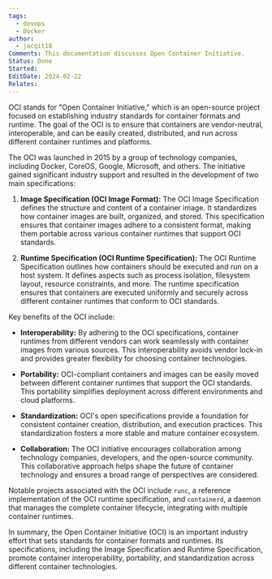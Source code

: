 ```yaml
---
tags:
  - devops
  - Docker
author:
  - jacgit18
Comments: This documentation discusses Open Container Initiative.
Status: Done
Started: 
EditDate: 2024-02-22
Relates:
---
```

OCI stands for "Open Container Initiative," which is an open-source project focused on establishing industry standards for container formats and runtime. The goal of the OCI is to ensure that containers are vendor-neutral, interoperable, and can be easily created, distributed, and run across different container runtimes and platforms.

The OCI was launched in 2015 by a group of technology companies, including Docker, CoreOS, Google, Microsoft, and others. The initiative gained significant industry support and resulted in the development of two main specifications:

1. **Image Specification (OCI Image Format):**
   The OCI Image Specification defines the structure and content of a container image. It standardizes how container images are built, organized, and stored. This specification ensures that container images adhere to a consistent format, making them portable across various container runtimes that support OCI standards.

2. **Runtime Specification (OCI Runtime Specification):**
   The OCI Runtime Specification outlines how containers should be executed and run on a host system. It defines aspects such as process isolation, filesystem layout, resource constraints, and more. The runtime specification ensures that containers are executed uniformly and securely across different container runtimes that conform to OCI standards.

Key benefits of the OCI include:

- **Interoperability:** By adhering to the OCI specifications, container runtimes from different vendors can work seamlessly with container images from various sources. This interoperability avoids vendor lock-in and provides greater flexibility for choosing container technologies.

- **Portability:** OCI-compliant containers and images can be easily moved between different container runtimes that support the OCI standards. This portability simplifies deployment across different environments and cloud platforms.

- **Standardization:** OCI's open specifications provide a foundation for consistent container creation, distribution, and execution practices. This standardization fosters a more stable and mature container ecosystem.

- **Collaboration:** The OCI initiative encourages collaboration among technology companies, developers, and the open-source community. This collaborative approach helps shape the future of container technology and ensures a broad range of perspectives are considered.

Notable projects associated with the OCI include `runc`, a reference implementation of the OCI runtime specification, and `containerd`, a daemon that manages the complete container lifecycle, integrating with multiple container runtimes.

In summary, the Open Container Initiative (OCI) is an important industry effort that sets standards for container formats and runtimes. Its specifications, including the Image Specification and Runtime Specification, promote container interoperability, portability, and standardization across different container technologies.